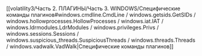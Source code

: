 ```bash

```
[[volatility3/Часть 2. ПЛАГИНЫ/Часть 3. WINDOWS/Специфические команды плагинов#windows.cmdline.CmdLine / windows.getsids.GetSIDs / windows.hollowprocesses.HollowProcesses / windows.iat.IAT / windows.ldrmodules.LdrModules / windows.privileges.Privs / windows.sessions.Sessions / windows.suspicious_threads.SuspiciousThreads / windows.threads.Threads / windows.vadwalk.VadWalk|Специфические команды плагинов]]
